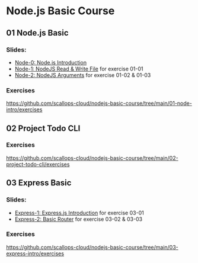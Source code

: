 # Node.js Basic Course

## 01 Node.js Basic

### Slides:

- [Node-0: Node.js Introduction](https://snappify.com/view/521817e9-e344-47f0-a84b-1bfd6f7803c5)
- [Node-1: NodeJS Read & Write File](https://snappify.com/view/c9044b04-2c4a-44cd-aff3-817ed80fc66f) for exercise 01-01
- [Node-2: NodeJS Arguments](https://snappify.com/view/2e732ca7-cf84-437a-ba03-103e3b51ca48) for exercise 01-02 & 01-03

### Exercises

https://github.com/scallops-cloud/nodejs-basic-course/tree/main/01-node-intro/exercises

## 02 Project Todo CLI

### Exercises

https://github.com/scallops-cloud/nodejs-basic-course/tree/main/02-project-todo-cli/exercises

## 03 Express Basic

### Slides:

- [Express-1: Express.js Introduction](https://snappify.com/view/9cfd2202-f570-47c8-ba11-a5126a5ce2a6) for exercise 03-01
- [Express-2: Basic Router](https://snappify.com/view/9a91cd83-009a-4501-8d94-7635874a267a) for exercise 03-02 & 03-03

### Exercises

https://github.com/scallops-cloud/nodejs-basic-course/tree/main/03-express-intro/exercises
